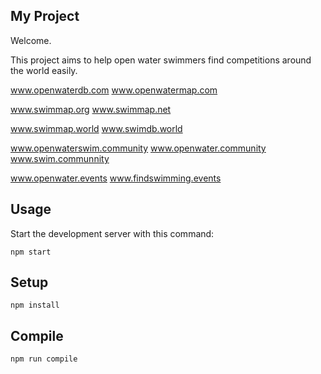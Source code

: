 My Project
---
 
Welcome.

This project aims to help open water swimmers find competitions around the world easily. 

www.openwaterdb.com
www.openwatermap.com

www.swimmap.org 
www.swimmap.net

www.swimmap.world
www.swimdb.world  

www.openwaterswim.community
www.openwater.community
www.swim.communnity

www.openwater.events
www.findswimming.events
 
 
Usage
---
 
Start the development server with this command:
 
```
npm start
```
 
 
 
Setup
---
 
```
npm install
```
 
 
 
Compile
---
 
```
npm run compile